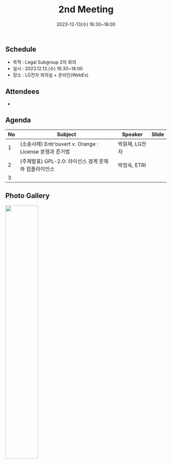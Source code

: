 ﻿---
title: "2nd Meeting"
linkTitle: "Legal SG 2nd Meeting"
weight: 2
date: 2023-12-13(수) 16:30~18:00
type: docs
description: Legal SG 2nd Meeting 
---

## Schedule

* 목적 : Legal Subgroup 2차 회의
* 일시 : 2023.12.13.(수) 16:30~18:00
* 장소 : LG전자 회의실 + 온라인(WebEx)

## Attendees
* 

## Agenda
| No | Subject           | Speaker | Slide |
|----|-----------------|------|------|
| 1  | (소송사례) Entr’ouvert v. Orange : License 분쟁과 준거법     | 박원재, LG전자  |   |
| 2  | (주제발표) GPL-2.0: 라이선스 경계 문제와 컴플라이언스     | 박정숙, ETRI	    |   |
| 3  |      | 	    |   |


## Photo Gallery

<div ><span class="image fit">
  <img src="220215.jpg" width="45%">
</span></div>
